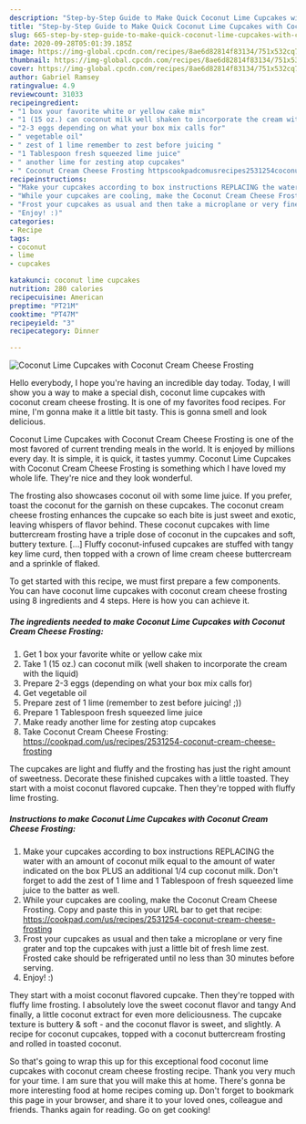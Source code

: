 ```yaml
---
description: "Step-by-Step Guide to Make Quick Coconut Lime Cupcakes with Coconut Cream Cheese Frosting"
title: "Step-by-Step Guide to Make Quick Coconut Lime Cupcakes with Coconut Cream Cheese Frosting"
slug: 665-step-by-step-guide-to-make-quick-coconut-lime-cupcakes-with-coconut-cream-cheese-frosting
date: 2020-09-28T05:01:39.185Z
image: https://img-global.cpcdn.com/recipes/8ae6d82814f83134/751x532cq70/coconut-lime-cupcakes-with-coconut-cream-cheese-frosting-recipe-main-photo.jpg
thumbnail: https://img-global.cpcdn.com/recipes/8ae6d82814f83134/751x532cq70/coconut-lime-cupcakes-with-coconut-cream-cheese-frosting-recipe-main-photo.jpg
cover: https://img-global.cpcdn.com/recipes/8ae6d82814f83134/751x532cq70/coconut-lime-cupcakes-with-coconut-cream-cheese-frosting-recipe-main-photo.jpg
author: Gabriel Ramsey
ratingvalue: 4.9
reviewcount: 31033
recipeingredient:
- "1 box your favorite white or yellow cake mix"
- "1 (15 oz.) can coconut milk well shaken to incorporate the cream with the liquid"
- "2-3 eggs depending on what your box mix calls for"
- " vegetable oil"
- " zest of 1 lime remember to zest before juicing "
- "1 Tablespoon fresh squeezed lime juice"
- " another lime for zesting atop cupcakes"
- " Coconut Cream Cheese Frosting httpscookpadcomusrecipes2531254coconutcreamcheesefrosting"
recipeinstructions:
- "Make your cupcakes according to box instructions REPLACING the water with an amount of coconut milk equal to the amount of water indicated on the box PLUS an additional 1/4 cup coconut milk. Don&#39;t forget to add the zest of 1 lime and 1 Tablespoon of fresh squeezed lime juice to the batter as well."
- "While your cupcakes are cooling, make the Coconut Cream Cheese Frosting. Copy and paste this in your URL bar to get that recipe: https://cookpad.com/us/recipes/2531254-coconut-cream-cheese-frosting"
- "Frost your cupcakes as usual and then take a microplane or very fine grater and top the cupcakes with just a little bit of fresh lime zest. Frosted cake should be refrigerated until no less than 30 minutes before serving."
- "Enjoy! :)"
categories:
- Recipe
tags:
- coconut
- lime
- cupcakes

katakunci: coconut lime cupcakes 
nutrition: 280 calories
recipecuisine: American
preptime: "PT21M"
cooktime: "PT47M"
recipeyield: "3"
recipecategory: Dinner

---
```



![Coconut Lime Cupcakes with Coconut Cream Cheese Frosting](https://img-global.cpcdn.com/recipes/8ae6d82814f83134/751x532cq70/coconut-lime-cupcakes-with-coconut-cream-cheese-frosting-recipe-main-photo.jpg)

Hello everybody, I hope you're having an incredible day today. Today, I will show you a way to make a special dish, coconut lime cupcakes with coconut cream cheese frosting. It is one of my favorites food recipes. For mine, I'm gonna make it a little bit tasty. This is gonna smell and look delicious.

Coconut Lime Cupcakes with Coconut Cream Cheese Frosting is one of the most favored of current trending meals in the world. It is enjoyed by millions every day. It is simple, it is quick, it tastes yummy. Coconut Lime Cupcakes with Coconut Cream Cheese Frosting is something which I have loved my whole life. They're nice and they look wonderful.

The frosting also showcases coconut oil with some lime juice. If you prefer, toast the coconut for the garnish on these cupcakes. The coconut cream cheese frosting enhances the cupcake so each bite is just sweet and exotic, leaving whispers of flavor behind. These coconut cupcakes with lime buttercream frosting have a triple dose of coconut in the cupcakes and soft, buttery texture. […] Fluffy coconut-infused cupcakes are stuffed with tangy key lime curd, then topped with a crown of lime cream cheese buttercream and a sprinkle of flaked.


To get started with this recipe, we must first prepare a few components. You can have coconut lime cupcakes with coconut cream cheese frosting using 8 ingredients and 4 steps. Here is how you can achieve it.

<!--inarticleads1-->

##### The ingredients needed to make Coconut Lime Cupcakes with Coconut Cream Cheese Frosting:

1. Get 1 box your favorite white or yellow cake mix
1. Take 1 (15 oz.) can coconut milk (well shaken to incorporate the cream with the liquid)
1. Prepare 2-3 eggs (depending on what your box mix calls for)
1. Get  vegetable oil
1. Prepare  zest of 1 lime (remember to zest before juicing! ;))
1. Prepare 1 Tablespoon fresh squeezed lime juice
1. Make ready  another lime for zesting atop cupcakes
1. Take  Coconut Cream Cheese Frosting: https://cookpad.com/us/recipes/2531254-coconut-cream-cheese-frosting


The cupcakes are light and fluffy and the frosting has just the right amount of sweetness. Decorate these finished cupcakes with a little toasted. They start with a moist coconut flavored cupcake. Then they&#39;re topped with fluffy lime frosting. 

<!--inarticleads2-->

##### Instructions to make Coconut Lime Cupcakes with Coconut Cream Cheese Frosting:

1. Make your cupcakes according to box instructions REPLACING the water with an amount of coconut milk equal to the amount of water indicated on the box PLUS an additional 1/4 cup coconut milk. Don&#39;t forget to add the zest of 1 lime and 1 Tablespoon of fresh squeezed lime juice to the batter as well.
1. While your cupcakes are cooling, make the Coconut Cream Cheese Frosting. Copy and paste this in your URL bar to get that recipe: https://cookpad.com/us/recipes/2531254-coconut-cream-cheese-frosting
1. Frost your cupcakes as usual and then take a microplane or very fine grater and top the cupcakes with just a little bit of fresh lime zest. Frosted cake should be refrigerated until no less than 30 minutes before serving.
1. Enjoy! :)


They start with a moist coconut flavored cupcake. Then they&#39;re topped with fluffy lime frosting. I absolutely love the sweet coconut flavor and tangy And finally, a little coconut extract for even more deliciousness. The cupcake texture is buttery &amp; soft - and the coconut flavor is sweet, and slightly. A recipe for coconut cupcakes, topped with a coconut buttercream frosting and rolled in toasted coconut. 

So that's going to wrap this up for this exceptional food coconut lime cupcakes with coconut cream cheese frosting recipe. Thank you very much for your time. I am sure that you will make this at home. There's gonna be more interesting food at home recipes coming up. Don't forget to bookmark this page in your browser, and share it to your loved ones, colleague and friends. Thanks again for reading. Go on get cooking!
